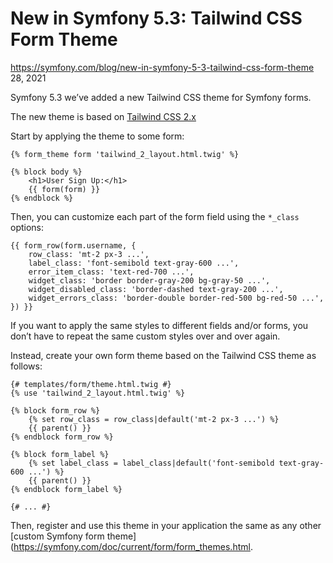 New in Symfony 5.3: Tailwind CSS Form Theme
===========================================

https://symfony.com/blog/new-in-symfony-5-3-tailwind-css-form-theme
28, 2021 

Symfony 5.3 we’ve added a new Tailwind CSS theme for Symfony forms.

The new theme is based on [Tailwind CSS 2.x](https://tailwindcss.com/blog/tailwindcss-v2)

Start by applying the theme to some form:

```twig
{% form_theme form 'tailwind_2_layout.html.twig' %}

{% block body %}
    <h1>User Sign Up:</h1>
    {{ form(form) }}
{% endblock %}
```

Then, you can customize each part of the form field using the `*_class` options:

```twig
{{ form_row(form.username, {
    row_class: 'mt-2 px-3 ...',
    label_class: 'font-semibold text-gray-600 ...',
    error_item_class: 'text-red-700 ...',
    widget_class: 'border border-gray-200 bg-gray-50 ...',
    widget_disabled_class: 'border-dashed text-gray-200 ...',
    widget_errors_class: 'border-double border-red-500 bg-red-50 ...',
}) }}
```

If you want to apply the same styles to different fields and/or forms, you don’t have to repeat the same custom styles over and over again.

Instead, create your own form theme based on the Tailwind CSS theme as follows:

```twig
{# templates/form/theme.html.twig #}
{% use 'tailwind_2_layout.html.twig' %}

{% block form_row %}
    {% set row_class = row_class|default('mt-2 px-3 ...') %}
    {{ parent() }}
{% endblock form_row %}

{% block form_label %}
    {% set label_class = label_class|default('font-semibold text-gray-600 ...') %}
    {{ parent() }}
{% endblock form_label %}

{# ... #}
```

Then, register and use this theme in your application the same as any other [custom Symfony form theme](https://symfony.com/doc/current/form/form_themes.html.

